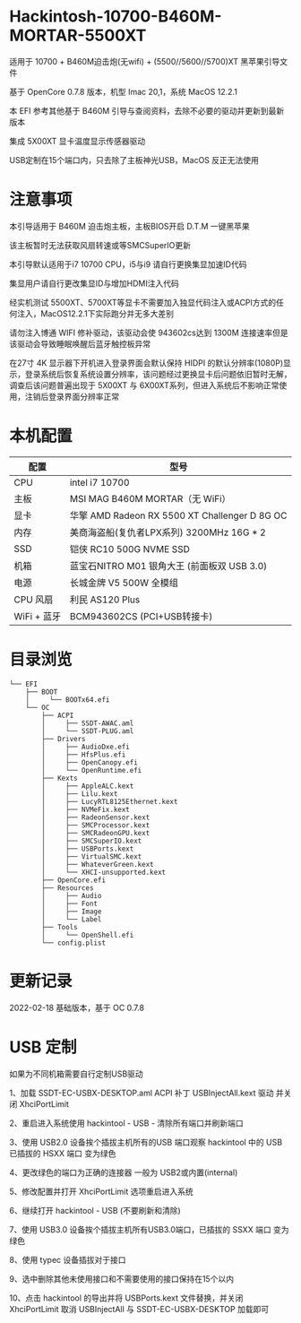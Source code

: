 # Hackintosh-10700-B460M-MORTAR-5500XT

适用于 10700 + B460M迫击炮(无wifi) + (5500//5600//5700)XT 黑苹果引导文件 

基于 OpenCore 0.7.8 版本，机型 Imac 20,1，系统 MacOS 12.2.1

本 EFI 参考其他基于 B460M 引导与查阅资料，去除不必要的驱动并更新到最新版本

集成 5X00XT 显卡温度显示传感器驱动

USB定制在15个端口内，只去除了主板神光USB，MacOS 反正无法使用

# 注意事项

本引导适用于 B460M 迫击炮主板，主板BIOS开启 D.T.M 一键黑苹果

该主板暂时无法获取风扇转速或等SMCSuperIO更新

本引导默认适用于i7 10700 CPU，i5与i9 请自行更换集显加速ID代码

集显用户请自行更改集显ID与增加HDMI注入代码

经实机测试 5500XT、5700XT等显卡不需要加入独显代码注入或ACPI方式的任何注入，MacOS12.2.1下实际跑分并无多大差别

请勿注入博通 WIFI 修补驱动，该驱动会使 943602cs达到 1300M 连接速率但是该驱动会导致睡眠唤醒后蓝牙触控板异常

在27寸 4K 显示器下开机进入登录界面会默认保持 HIDPI 的默认分辨率(1080P)显示，登录系统后恢复系统设置分辨率，该问题经过更换显卡后问题依旧暂时无解，调查后该问题普遍出现于 5X00XT 与 6X00XT系列，但进入系统后不影响正常使用，注销后登录界面分辨率正常


# 本机配置

| 配置        | 型号                                          |
|-----------|---------------------------------------------|
| CPU       | intel i7 10700                              |
| 主板        | MSI MAG B460M MORTAR（无 WiFi）                |
| 显卡        | 华擎 AMD Radeon RX 5500 XT Challenger D 8G OC |
| 内存        | 美商海盗船(复仇者LPX系列) 3200MHz 16G * 2             |
| SSD       | 铠侠 RC10 500G NVME SSD                       |
| 机箱        | 蓝宝石NITRO M01 银角大王 (前面板双 USB 3.0)            |
| 电源        | 长城金牌 V5 500W 全模组                            |
| CPU 风扇    | 利民 AS120 Plus                               |
| WiFi + 蓝牙 | BCM943602CS (PCI+USB转接卡)                    |


# 目录浏览

```
└── EFI
    ├── BOOT
    │     └── BOOTx64.efi
    └── OC
        ├── ACPI
        │     ├── SSDT-AWAC.aml
        │     └── SSDT-PLUG.aml
        ├── Drivers
        │     ├── AudioDxe.efi
        │     ├── HfsPlus.efi
        │     ├── OpenCanopy.efi
        │     └── OpenRuntime.efi
        ├── Kexts
        │     ├── AppleALC.kext
        │     ├── Lilu.kext
        │     ├── LucyRTL8125Ethernet.kext
        │     ├── NVMeFix.kext
        │     ├── RadeonSensor.kext
        │     ├── SMCProcessor.kext
        │     ├── SMCRadeonGPU.kext
        │     ├── SMCSuperIO.kext
        │     ├── USBPorts.kext
        │     ├── VirtualSMC.kext
        │     ├── WhateverGreen.kext
        │     └── XHCI-unsupported.kext
        ├── OpenCore.efi
        ├── Resources
        │     ├── Audio
        │     ├── Font
        │     ├── Image
        │     └── Label
        ├── Tools
        │     └── OpenShell.efi
        └── config.plist

```

# 更新记录

2022-02-18
基础版本，基于 OC 0.7.8



# USB 定制

如果为不同机箱需要自行定制USB驱动

1、加载 SSDT-EC-USBX-DESKTOP.aml ACPI 补丁 USBInjectAll.kext 驱动 并关闭 XhciPortLimit

2、重启进入系统使用 hackintool - USB - 清除所有端口并刷新端口

3、使用 USB2.0 设备挨个插拔主机所有的USB 端口观察 hackintool 中的 USB 已插拔的 HSXX 端口 变为绿色

4、更改绿色的端口为正确的连接器 一般为 USB2或内置(internal)

5、修改配置并打开 XhciPortLimit 选项重启进入系统

6、继续打开 hackintool - USB (不要刷新和清除)

7、使用 USB3.0 设备挨个插拔主机所有USB3.0端口，已插拔的 SSXX 端口 变为绿色

8、使用 typec 设备插拔对于接口

9、选中删除其他未使用接口和不需要使用的接口保持在15个以内

10、点击 hackintool 的导出并将 USBPorts.kext 文件替换，并关闭 XhciPortLimit 取消 USBInjectAll 与 SSDT-EC-USBX-DESKTOP 加载即可
